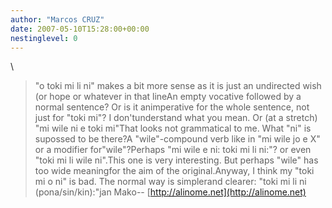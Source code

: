 ```yaml
---
author: "Marcos CRUZ"
date: 2007-05-10T15:28:00+00:00
nestinglevel: 0
---
```

\
> "o toki mi li ni" makes a bit more sense as it is just
> an undirected wish (or hope or whatever in that lineAn empty vocative followed by a normal sentence? Or is it animperative for the whole sentence, not just for "toki mi"? I don'tunderstand what you mean.
> Or (at a stretch) "mi wile ni e toki mi"That looks not grammatical to me. What "ni" is supossed to be there?A "wile"-compound verb like in "mi wile jo e X" or a modifier for"wile"?Perhaps "mi wile e ni: toki mi li ni:"?
> or even "toki mi li wile ni".This one is very interesting. But perhaps "wile" has too wide meaningfor the aim of the original.Anyway, I think my "toki mi o ni" is bad. The normal way is simplerand clearer: "toki mi li ni (pona/sin/kin):"jan Mako--
[http://alinome.net](http://alinome.net)